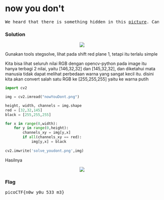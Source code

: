 <h1><b>now you don't</h1></b>
<pre>
We heard that there is something hidden in this <a href="https://2018shell.picoctf.com/static/f518f4ed24443251697079e17a17e93a/nowYouDont.png">picture</a>. Can you find it?
</pre>
</b><h3>Solution</h3></b>
<p align='center'>
  <img src="https://github.com/enomarozi/PicoCTF2018/blob/master/Images/nowYouDont.png">
</p>
<p>Gunakan tools stegsolve, lihat pada shift red plane 1, tetapi itu terlalu simple</p>
<p>Kita bisa lihat seluruh nilai RGB dengan opencv-python pada image itu hanya terbagi 2 nilai, yaitu [146,32,32] dan [145,32,32], 
dan diketahui mata manusia tidak dapat melihat perbedaan warna yang sangat kecil itu. disini kita akan convert salah satu RGB ke [255,255,255] yaitu ke warna putih</p>

```python
import cv2

img = cv2.imread("nowYouDont.png")

height, width, channels = img.shape
red = [32,32,145]
black = [255,255,255]

for x in range(0,width):
    for y in range(0,height):
        channels_xy = img[y,x]
        if all(channels_xy == red):    
            img[y,x] = black
            
cv2.imwrite('solve_youdont.png',img)

```
<p>Hasilnya</p>
<p align='center'>
  <img src="https://github.com/enomarozi/PicoCTF2018/blob/master/Images/now%20you%20don.png">
</p>
</b><h3>Flag</h3></b>
<pre>
picoCTF{n0w_y0u_533_m3}
</pre>
